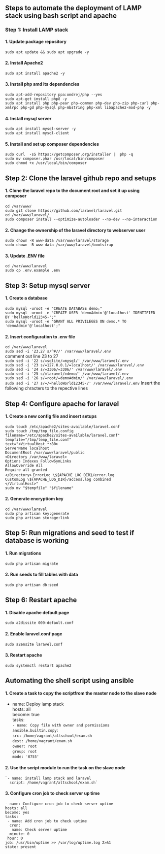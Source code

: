 ## Steps to automate the deployment of LAMP stack using bash script and apache 
### Step 1: Install LAMP stack
#### 1. Update package repository
`sudo apt update && sudo apt upgrade -y`
#### 2. Install Apache2
`sudo apt install apache2 -y`
#### 3. Install php amd its dependencies
`sudo apt-add-repository ppa:ondrej/php --yes`  
`sudo apt-get install php8 -y`  
`sudo apt install php php-pear php-common php-dev php-zip php-curl php-xmlrpc php-gd php-mysql php-mbstring php-xml libapache2-mod-php -y`
#### 4. Install mysql server
`sudo apt install mysql-server -y`  
`sudo apt install mysql-client`
#### 5. Install and set up composer dependencies 
`sudo curl  -sS https://getcomposer.org/installer |  php -q`  
`sudo mv composer.phar /usr/local/bin/composer`  
`sudo chmod +x /usr/local/bin/composer`
## Step 2: Clone the laravel github repo and setups
#### 1. Clone the laravel repo to the document root and set it up using composer
`cd /var/www/`  
`sudo git clone https://github.com/laravel/laravel.git`  
`cd /var/www/laravel/`   
`sudo composer install --optimize-autoloader --no-dev --no-interaction`  
#### 2. Change the ownership of the laravel directory to webserver user
`sudo chown -R www-data /var/www/laravel/storage`  
`sudo chown -R www-data /var/www/laravel/bootstrap`  
#### 3. Update .ENV file
`cd /var/www/laravel`  
`sudo cp .env.example .env`  
## Step 3: Setup mysql server  
#### 1. Create a database
`sudo mysql -uroot -e "CREATE DATABASE demo;"`  
`sudo mysql -uroot -e "CREATE USER 'demoAdmin'@'localhost' IDENTIFIED BY 'helloWorld12345-';"`  
`sudo mysql -uroot -e "GRANT ALL PRIVILEGES ON demo.* TO 'demoAdmin'@'localhost';"`  
#### 2. Insert configuration to .env file
`cd /var/www/laravel`    
`sudo sed -i '23,27 s/^#//' /var/www/laravel/.env`   
comment out line 23 to 27  
`sudo sed -i '22 s/=sqlite/=mysql/' /var/www/laravel/.env`  
`sudo sed -i '23 s/=127.0.0.1/=localhost/' /var/www/laravel/.env`  
`sudo sed -i '24 s/=3306/=3306/' /var/www/laravel/.env`  
`sudo sed -i '25 s/=laravel/=demo/' /var/www/laravel/.env`  
`sudo sed -i '26 s/=root/=demoAdmin/' /var/www/laravel/.env`  
`sudo sed -i '27 s/=/=helloWorld12345-/' /var/www/laravel/.env`
Insert the following chracters to the repective lines
## Step 4: Configure apache for laravel
#### 1. Create a new config file and insert setups
`sudo touch /etc/apache2/sites-available/laravel.conf`  
`sudo touch /tmp/tmp_file.config`  
`filename="/etc/apache2/sites-available/laravel.conf"`  
`tempfile="/tmp/temp_file.conf"`  
`text="<VirtualHost *:80>`  
   `ServerName localhost`  
   `DocumentRoot /var/www/laravel/public`  
   `<Directory /var/www/laravel>`  
      `Options Indexes FollowSymLinks`  
      `AllowOverride All`    
      `Require all granted`  
   `</Directory>`
   `ErrorLog \${APACHE_LOG_DIR}/error.log`  
   `CustomLog \${APACHE_LOG_DIR}/access.log combined`  
`</VirtualHost>"`  
`sudo mv "$tempfile" "$filename"`
#### 2. Generate encryptiom key
`cd /var/www/laravel`  
`sudo php artisan key:generate`  
`sudo php artisan storage:link`
## Step 5: Run migrations and seed to test if database is working
#### 1. Run migrations
`sudo php artisan migrate`
#### 2. Run seeds to fill tables with data
`sudo php artisan db:seed`
## Step 6: Restart apache
#### 1. Disable apache default page
`sudo a2dissite 000-default.conf`
#### 2. Enable laravel.conf page
`sudo a2ensite laravel.conf`
#### 3. Restart apache
`sudo systemctl restart apache2`
## Automating the shell script using ansible
#### 1. Create a task to copy the scriptfrom the master node to the slave node
- name: Deploy lamp stack  
  hosts: all  
  become: true   
  tasks:  
    `- name: Copy file with owner and permissions`  
      `ansible.builtin.copy:`  
          `src: /home/vagrant/altschool/exam.sh`  
           `dest: /home/vagrant/exam.sh`  
            `owner: root`  
              `group: root`  
                `mode: '0755'`
      
#### 2. Use the script module to run the task on the slave node 
    `- name: install lamp stack and laravel
      script: /home/vagrant/altschool/exam.sh`
#### 3. Configure cron job to check server up time
`- name: Configure cron job to check server uptime`  
  `hosts: all`  
  `become: yes`  
  `tasks:`  
   ` - name: Add cron job to check uptime`  
    `  cron:`  
     `   name: Check server uptime`  
      `  minute: 0`  
       ` hour: 0`   
        `job: /usr/bin/uptime >> /var/log/uptime.log 2>&1`  
        `state: present`
